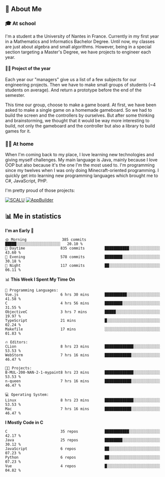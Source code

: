 ## 👀 About Me

### 🎓 At school

I'm a student a the University of Nantes in France. Currently in my first year in a Mathematics and Informatics Bachelor Degree. Until now, my classes are just about algebra and small algorithms. However, being in a special section targeting a Master's Degree, we have projects to engineer each year. 

#### 🔧🔬 Project of the year

Each year our "managers" give us a list of a few subjects for our engineering projects. Then we have to make small groups of students (~4 students on average). And return a prototype before the end of the semester.

This time our group, choose to make a game board. At first, we have been asked to make a single game on a homemade gameboard. So we had to build the screen and the controllers by ourselves. 
But after some thinking and brainstorming, we thought that it would be way more interesting to build, not only the gameboard and the controller but also a library to build games for it.

### 👨‍💻 At home

When I'm coming back to my place, I love learning new technologies and giving myself challenges. My main language is Java, mainly because I love OOP but also because it's the one I'm the most used to. I'm programming since my twelves when I was only doing Minecraft-oriented programming.  I quickly get into learning new programming languages which brought me to C#, JavaScript, PHP. 

I'm pretty proud of those projects:

[![SCALU](https://github-readme-stats.vercel.app/api/pin?username=renardfute&repo=SCALU)](https://github.com/renardfute/scalu)
[![AppBuilder](https://github-readme-stats.vercel.app/api/pin?username=pulsedev2&repo=AppBuilder)](https://github.com/pulsedev2/AppBuilder)

## 📊 Me in statistics
<!--START_SECTION:waka-->
**I'm an Early 🐤** 

```text
🌞 Morning                385 commits         █████░░░░░░░░░░░░░░░░░░░░   20.10 % 
🌆 Daytime                835 commits         ███████████░░░░░░░░░░░░░░   43.60 % 
🌃 Evening                578 commits         ████████░░░░░░░░░░░░░░░░░   30.18 % 
🌙 Night                  117 commits         ██░░░░░░░░░░░░░░░░░░░░░░░   06.11 % 
```


📊 **This Week I Spent My Time On** 

```text
💬 Programming Languages: 
Vue.js                   6 hrs 30 mins       ██████████░░░░░░░░░░░░░░░   41.58 % 
C                        4 hrs 56 mins       ████████░░░░░░░░░░░░░░░░░   31.55 % 
ObjectiveC               3 hrs 7 mins        █████░░░░░░░░░░░░░░░░░░░░   19.97 % 
TypeScript               21 mins             █░░░░░░░░░░░░░░░░░░░░░░░░   02.24 % 
Makefile                 17 mins             ░░░░░░░░░░░░░░░░░░░░░░░░░   01.83 % 

🔥 Editors: 
CLion                    8 hrs 23 mins       █████████████░░░░░░░░░░░░   53.53 % 
WebStorm                 7 hrs 16 mins       ████████████░░░░░░░░░░░░░   46.47 % 

🐱‍💻 Projects: 
B-MUL-200-NAN-2-1-mypaint8 hrs 23 mins       █████████████░░░░░░░░░░░░   53.53 % 
n-queen                  7 hrs 16 mins       ████████████░░░░░░░░░░░░░   46.47 % 

💻 Operating System: 
Linux                    8 hrs 23 mins       █████████████░░░░░░░░░░░░   53.53 % 
Mac                      7 hrs 16 mins       ████████████░░░░░░░░░░░░░   46.47 % 
```

**I Mostly Code in C** 

```text
C                        35 repos            ███████████░░░░░░░░░░░░░░   42.17 % 
Java                     25 repos            ████████░░░░░░░░░░░░░░░░░   30.12 % 
JavaScript               6 repos             ██░░░░░░░░░░░░░░░░░░░░░░░   07.23 % 
Python                   6 repos             ██░░░░░░░░░░░░░░░░░░░░░░░   07.23 % 
Vue                      4 repos             █░░░░░░░░░░░░░░░░░░░░░░░░   04.82 % 
```




<!--END_SECTION:waka-->
